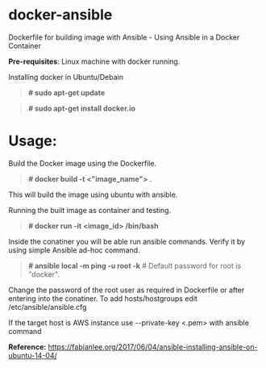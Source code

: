 # docker-ansible
Dockerfile for building image with Ansible - Using Ansible in a Docker Container

**Pre-requisites**: Linux machine with docker running.

Installing docker in Ubuntu/Debain

  > **# sudo apt-get update**

  > **# sudo apt-get install docker.io**

# Usage:
 
Build the Docker image using the Dockerfile.

 > **# docker build -t <"image_name"> .**

This will build the image using ubuntu with ansible.

Running the built image as container and testing.
 
 > **# docker run -it <image_id> /bin/bash**

Inside the conatiner you will be able run ansible commands. Verify it by using simple Ansible ad-hoc command.

 > **# ansible local -m ping -u root -k**                    # Default password for root is "docker".

Change the password of the root user as required in Dockerfile or after entering into the conatiner.
To add hosts/hostgroups edit /etc/ansible/ansible.cfg

If the target host is AWS instance use --private-key <.pem> with ansible command

**Reference:** https://fabianlee.org/2017/06/04/ansible-installing-ansible-on-ubuntu-14-04/
